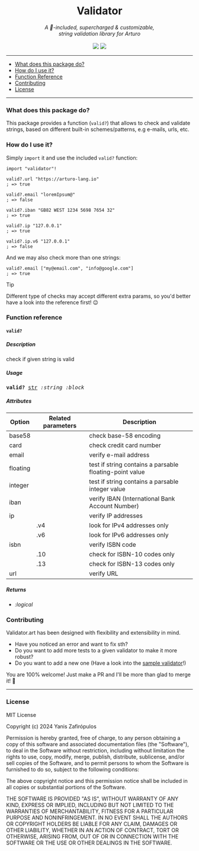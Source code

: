 <h1 align="center">
    Validator
</h1>

<p align="center">
     <i>A 🔋-included, supercharged & customizable,<br>string validation library for Arturo</i> 
     <br><br>
     <img src="https://img.shields.io/github/license/arturo-lang/grafito?style=for-the-badge">
    <img src="https://img.shields.io/badge/language-Arturo-orange.svg?style=for-the-badge">
</p>


--- 
 
<!--ts-->

* [What does this package do?](#what-does-this-package-do)
* [How do I use it?](#how-do-i-use-it)
* [Function Reference](#function-reference)
* [Contributing](#contributing)
* [License](#license)   

<!--te-->
 
---

### What does this package do?

This package provides a function (`valid?`) that allows to check and validate strings, based on different built-in schemes/patterns, e.g e-mails, urls, etc.

### How do I use it?

Simply `import` it and use the included `valid?` function:

```red
import "validator"!

valid?.url "https://arturo-lang.io"
; => true

valid?.email "loremIpsum@"
; => false

valid?.iban "GB82 WEST 1234 5698 7654 32"
; => true

valid?.ip "127.0.0.1"
; => true

valid?.ip.v6 "127.0.0.1"
; => false
```

And we may also check more than one strings:

```red
valid?.email ["my@email.com", "info@google.com"]
; => true
```

> [!TIP]
> Different type of checks may accept different extra params, so you'd better have a look into the reference first! 😉


### Function reference

#### `valid?`

##### Description

check if given string is valid

##### Usage

<pre>
<b>valid?</b> <ins>str</ins> <i>:string :block</i>
</pre>

##### Attributes

| Option | Related parameters | Description |
|----|----|----|
| base58 | | check base-58 encoding |
| card | | check credit card number |
| email | | verify e-mail address | 
| floating | | test if string contains a parsable floating-point value |
| integer | | test if string contains a parsable integer value |
| iban | | verify IBAN (International Bank Account Number) |
| ip | | verify IP addresses |
| | .v4 | look for IPv4 addresses only |
| | .v6 | look for IPv6 addresses only |
| isbn | | verify ISBN code |
| | .10 | check for ISBN-10 codes only |
| | .13 | check for ISBN-13 codes only |
| url | | verify URL |

##### Returns

- *:logical*

### Contributing

Validator.art has been designed with flexibility and extensibility in mind.

- Have you noticed an error and want to fix sth?
- Do you want to add more tests to a given validator to make it more robust?
- Do you want to add a new one (Have a look into the [sample validator](docs/sample.art)!)

You are 100% welcome! Just make a PR and I'll be more than glad to merge it! 🚀

<hr/>

### License

MIT License

Copyright (c) 2024 Yanis Zafirópulos

Permission is hereby granted, free of charge, to any person obtaining a copy
of this software and associated documentation files (the "Software"), to deal
in the Software without restriction, including without limitation the rights
to use, copy, modify, merge, publish, distribute, sublicense, and/or sell
copies of the Software, and to permit persons to whom the Software is
furnished to do so, subject to the following conditions:

The above copyright notice and this permission notice shall be included in all
copies or substantial portions of the Software.

THE SOFTWARE IS PROVIDED "AS IS", WITHOUT WARRANTY OF ANY KIND, EXPRESS OR
IMPLIED, INCLUDING BUT NOT LIMITED TO THE WARRANTIES OF MERCHANTABILITY,
FITNESS FOR A PARTICULAR PURPOSE AND NONINFRINGEMENT. IN NO EVENT SHALL THE
AUTHORS OR COPYRIGHT HOLDERS BE LIABLE FOR ANY CLAIM, DAMAGES OR OTHER
LIABILITY, WHETHER IN AN ACTION OF CONTRACT, TORT OR OTHERWISE, ARISING FROM,
OUT OF OR IN CONNECTION WITH THE SOFTWARE OR THE USE OR OTHER DEALINGS IN THE
SOFTWARE.
 